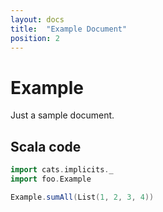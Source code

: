 ```yaml
---
layout: docs
title:  "Example Document"
position: 2
---
```


# Example

Just a sample document.

## Scala code

```scala mdoc:silent
import cats.implicits._
import foo.Example

Example.sumAll(List(1, 2, 3, 4))
```
